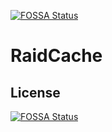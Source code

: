 [![FOSSA Status](https://app.fossa.com/api/projects/git%2Bgithub.com%2Flinxiaodai92%2FRaidCache.svg?type=shield)](https://app.fossa.com/projects/git%2Bgithub.com%2Flinxiaodai92%2FRaidCache?ref=badge_shield)

# RaidCache

## License
[![FOSSA Status](https://app.fossa.com/api/projects/git%2Bgithub.com%2Flinxiaodai92%2FRaidCache.svg?type=large)](https://app.fossa.com/projects/git%2Bgithub.com%2Flinxiaodai92%2FRaidCache?ref=badge_large)